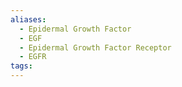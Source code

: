 ```yaml
---
aliases:
  - Epidermal Growth Factor
  - EGF
  - Epidermal Growth Factor Receptor
  - EGFR
tags:
---
```


